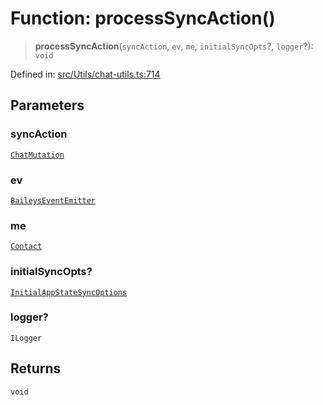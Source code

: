 # Function: processSyncAction()

> **processSyncAction**(`syncAction`, `ev`, `me`, `initialSyncOpts`?, `logger`?): `void`

Defined in: [src/Utils/chat-utils.ts:714](https://github.com/Fokusdotid/Baileys/blob/deec6cc75a88a82eaeedf16b76aa9218b2c772e3/src/Utils/chat-utils.ts#L714)

## Parameters

### syncAction

[`ChatMutation`](../type-aliases/ChatMutation.md)

### ev

[`BaileysEventEmitter`](../interfaces/BaileysEventEmitter.md)

### me

[`Contact`](../interfaces/Contact.md)

### initialSyncOpts?

[`InitialAppStateSyncOptions`](../type-aliases/InitialAppStateSyncOptions.md)

### logger?

`ILogger`

## Returns

`void`
